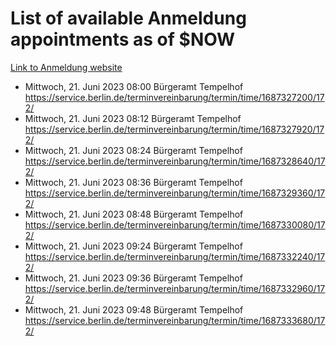 # List of available Anmeldung appointments as of $NOW
[Link to Anmeldung website](https://service.berlin.de/terminvereinbarung/termin/tag.php?termin=1&anliegen[]=120686&dienstleisterlist=122210,122217,327316,122219,327312,122227,327314,122231,327346,122243,327348,122254,122252,329742,122260,329745,122262,329748,122271,327278,122273,327274,122277,327276,330436,122280,327294,122282,327290,122284,327292,122291,327270,122285,327266,122286,327264,122296,327268,150230,329760,122297,327286,122294,327284,122312,329763,122314,329775,122304,327330,122311,327334,122309,327332,317869,122281,327352,122279,329772,122283,122276,327324,122274,327326,122267,329766,122246,327318,122251,327320,122257,327322,122208,327298,122226,327300&herkunft=http%3A%2F%2Fservice.berlin.de%2Fdienstleistung%2F120686%2F)
- Mittwoch, 21. Juni 2023 08:00 Bürgeramt Tempelhof https://service.berlin.de/terminvereinbarung/termin/time/1687327200/172/
- Mittwoch, 21. Juni 2023 08:12 Bürgeramt Tempelhof https://service.berlin.de/terminvereinbarung/termin/time/1687327920/172/
- Mittwoch, 21. Juni 2023 08:24 Bürgeramt Tempelhof https://service.berlin.de/terminvereinbarung/termin/time/1687328640/172/
- Mittwoch, 21. Juni 2023 08:36 Bürgeramt Tempelhof https://service.berlin.de/terminvereinbarung/termin/time/1687329360/172/
- Mittwoch, 21. Juni 2023 08:48 Bürgeramt Tempelhof https://service.berlin.de/terminvereinbarung/termin/time/1687330080/172/
- Mittwoch, 21. Juni 2023 09:24 Bürgeramt Tempelhof https://service.berlin.de/terminvereinbarung/termin/time/1687332240/172/
- Mittwoch, 21. Juni 2023 09:36 Bürgeramt Tempelhof https://service.berlin.de/terminvereinbarung/termin/time/1687332960/172/
- Mittwoch, 21. Juni 2023 09:48 Bürgeramt Tempelhof https://service.berlin.de/terminvereinbarung/termin/time/1687333680/172/
